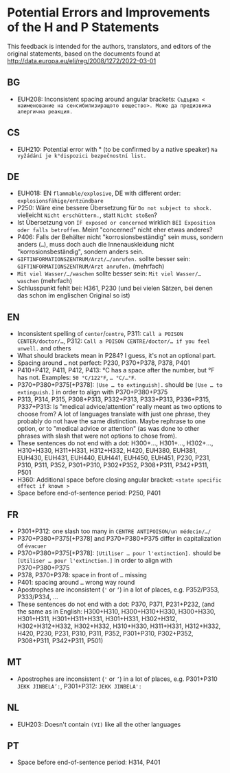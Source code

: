 # Potential Errors and Improvements of the H and P Statements

This feedback is intended for the authors, translators, and editors of the original statements, based on the documents found at <http://data.europa.eu/eli/reg/2008/1272/2022-03-01>


## BG

- EUH208: Inconsistent spacing around angular brackets:
  `Съдържа < наименование на сенсибилизиращото вещество>. Може да предизвика алергична реакция.`


## CS

- EUH210: Potential error with ° (to be confirmed by a native speaker)
  `Na vyžádání je k°dispozici bezpečnostní list.`


## DE

- EUH018: EN `flammable/explosive`, DE with different order: `explosionsfähige/entzündbare`
- P250: Wäre eine bessere Übersetzung für `Do not subject to shock.` vielleicht `Nicht erschüttern.`, statt `Nicht stoßen`?
- Ist Übersetzung von `IF exposed or concerned` wirklich `BEI Exposition oder falls betroffen`. Meint "concerned" nicht eher etwas anderes?
- P406: Falls der Behälter nicht "korrosionsbeständig" sein muss, sondern anders (`…`), muss doch auch die Innenauskleidung nicht "korrosionsbeständig", sondern anders sein.
- `GIFTINFORMATIONSZENTRUM/Arzt/…/anrufen.` sollte besser sein: `GIFTINFORMATIONSZENTRUM/Arzt anrufen.` (mehrfach)
- `Mit viel Wasser/…/waschen` sollte besser sein: `Mit viel Wasser/… waschen` (mehrfach)
- Schlusspunkt fehlt bei: H361, P230 (und bei vielen Sätzen, bei denen das schon im englischen Original so ist)


## EN

- Inconsistent spelling of `center`/`centre`, P311: `Call a POISON CENTER/doctor/…`, P312: `Call a POISON CENTRE/doctor/… if you feel unwell.` and others
- What should brackets mean in P284? I guess, it's not an optional part.
- Spacing around `…` not perfect: P230, P370+P378, P378, P401
- P410+P412, P411, P412, P413: °C has a space after the number, but °F has not. Examples: `50 °C/122°F`, `… °C/…°F`.
- P370+P380+P375[+P378]: `[Use … to extinguish].` should be `[Use … to extinguish.]` in order to align with P370+P380+P375
- P313, P314, P315, P308+P313, P332+P313, P333+P313, P336+P315, P337+P313: Is "medical advice/attention" really meant as two options to choose from? A lot of languages translate with just one phrase, they probably do not have the same distinction. Maybe rephrase to one option, or to "medical advice or attention" (as was done to other phrases with slash that were not options to chose from).
- These sentences do not end with a dot: H300+..., H301+..., H302+..., H310+H330, H311+H331, H312+H332, H420, EUH380, EUH381, EUH430, EUH431, EUH440, EUH441, EUH450, EUH451, P230, P231, P310, P311, P352, P301+P310, P302+P352, P308+P311, P342+P311, P501
- H360: Additional space before closing angular bracket: `<state specific effect if known >`
- Space before end-of-sentence period: P250, P401


## FR

- P301+P312: one slash too many in `CENTRE ANTIPOISON/un médecin/…/`
- P370+P380+P375[+P378] and P370+P380+P375 differ in capitalization of `évacuer`
- P370+P380+P375[+P378]: `[Utiliser … pour l'extinction].` should be `[Utiliser … pour l'extinction.]` in order to align with P370+P380+P375
- P378, P370+P378: space in front of `…` missing
- P401: spacing around `…` wrong way round
- Apostrophes are inconsistent (`'` or `’`) in a lot of places, e.g. P352/P353, P333/P334, ...
- These sentences do not end with a dot: P370, P371, P231+P232, (and the same as in English: H300+H310, H300+H310+H330, H300+H330, H301+H311, H301+H311+H331, H301+H331, H302+H312, H302+H312+H332, H302+H332, H310+H330, H311+H331, H312+H332, H420, P230, P231, P310, P311, P352, P301+P310, P302+P352, P308+P311, P342+P311, P501)


## MT

- Apostrophes are inconsistent (`'` or `’`) in a lot of places, e.g. P301+P310 `JEKK JINBELA’:`, P301+P312: `JEKK JINBELA':`


## NL

- EUH203: Doesn't contain `(VI)` like all the other languages


## PT

- Space before end-of-sentence period: H314, P401